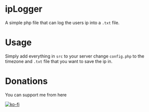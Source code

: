 # ipLogger
A simple php file that can log the users ip into a `.txt` file.
# Usage
Simply add everything in `src` to your server change `config.php` to the timezone and `.txt` file that you want to save the ip in.
# Donations
You can support me from here

[![ko-fi](https://cdn.buymeacoffee.com/buttons/default-orange.png)](https://www.buymeacoffee.com/asimo10)
